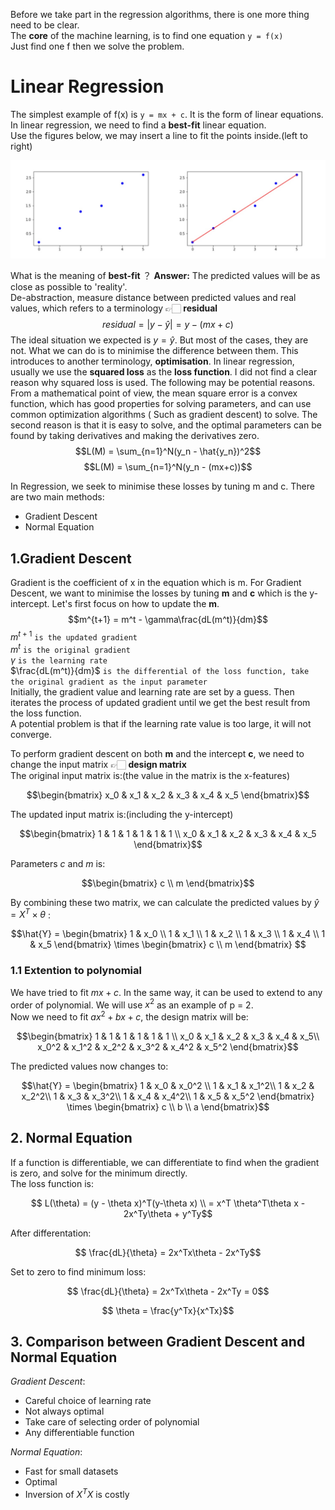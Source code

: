 Before we take part in the regression algorithms, there is one more thing need to be clear.  
The **core** of the machine learning, is to find one equation  `y = f(x)`   
Just find one f then we solve the problem.  

# Linear Regression
The simplest example of f(x) is `y = mx + c`. It is the form of linear equations.  
In linear regression, we need to find a **best-fit** linear equation.  
Use the figures below, we may insert a line to fit the points inside.(left to right)
<center><img src="/lg.jpg" alt=""></center>  

What is the meaning of **best-fit** ？
**Answer:**  The predicted values will be as close as possible to 'reality'.  
De-abstraction, measure distance between predicted values and real values, which refers to a terminology 👉🏻 **residual**  
$$residual = |y - \hat{y}| = y - (mx + c)$$ 
The ideal situation we expected is $y = \hat{y}$. But most of the cases, they are not. What we can do is to minimise the difference between them. This introduces to another terminology, **optimisation**. In linear regression, usually we use the **squared loss** as the **loss function**. I did not find a clear reason why squared loss is used. The following may be potential reasons. From a mathematical point of view, the mean square error is a convex function, which has good properties for solving parameters, and can use common optimization algorithms ( Such as gradient descent) to solve. The second reason is that it is easy to solve, and the optimal parameters can be found by taking derivatives and making the derivatives zero.  
$$L(M) = \sum_{n=1}^N(y_n - \hat{y_n})^2$$
$$L(M) = \sum_{n=1}^N(y_n - (mx+c))$$

In Regression, we seek to minimise these losses by tuning m and c. There are two main methods:
* Gradient Descent
* Normal Equation

## 1.Gradient Descent
Gradient is the coefficient of x in the equation which is m. For Gradient Descent, we want to minimise the losses by tuning **m** and **c** which is the y-intercept. Let's first focus on how to update the **m**.
$$m^{t+1} = m^t - \gamma\frac{dL(m^t)}{dm}$$
$m^{t+1}$ `is the updated gradient`  
$m^t$ `is the original gradient`  
$\gamma$ `is the learning rate`  
$\frac{dL(m^t)}{dm}$ `is the differential of the loss function, take the original gradient as the input parameter`  
Initially, the gradient value and learning rate are set by a guess. Then iterates the process of updated gradient until we get the best result from the loss function.  
A potential problem is that if the learning rate value is too large, it will not converge.  

To perform gradient descent on both **m** and the intercept **c**, we need to change the input matrix 👉🏻 **design matrix**  
The original input matrix is:(the value in the matrix is the x-features)
```math
\begin{bmatrix}
x_0 & x_1 & x_2 & x_3 & x_4 & x_5
\end{bmatrix}
```  
The updated input matrix is:(including the y-intercept)
```math
\begin{bmatrix}
1 & 1 & 1 & 1 & 1 & 1 \\
x_0 & x_1 & x_2 & x_3 & x_4 & x_5
\end{bmatrix}
```  
Parameters *c* and *m* is:
```math
\begin{bmatrix}
c \\
m
\end{bmatrix}
```  
By combining these two matrix, we can calculate the predicted values by $\hat{y} = X^T \times \theta$ :  
```math
\hat{Y} = \begin{bmatrix}
          1 & x_0 \\
          1 & x_1 \\
          1 & x_2 \\
          1 & x_3 \\
          1 & x_4 \\
          1 & x_5 
          \end{bmatrix}
          \times
          \begin{bmatrix}
          c \\
          m
          \end{bmatrix}
    
```
### 1.1 Extention to polynomial
We have tried to fit $mx+c$. In the same way, it can be used to extend to any order of polynomial. We will use $x^2$ as an example of p = 2.  
Now we need to fit $ax^2 + bx + c$, the design matrix will be:
```math
\begin{bmatrix}
1 & 1 & 1 & 1 & 1 & 1 \\
x_0 & x_1 & x_2 & x_3 & x_4 & x_5\\
x_0^2 & x_1^2 & x_2^2 & x_3^2 & x_4^2 & x_5^2 
\end{bmatrix}
```  
The predicted values now changes to:  
```math
\hat{Y} = \begin{bmatrix}
          1 & x_0 & x_0^2 \\
          1 & x_1 & x_1^2\\
          1 & x_2 & x_2^2\\
          1 & x_3 & x_3^2\\
          1 & x_4 & x_4^2\\
          1 & x_5 & x_5^2
          \end{bmatrix}
          \times
          \begin{bmatrix}
          c \\
          b \\
          a
          \end{bmatrix}
```

## 2. Normal Equation
If a function is differentiable, we can differentiate to find when the gradient is zero, and solve for the minimum directly.  
The loss function is:  
```math
          L(\theta) = (y - \theta x)^T(y-\theta x) \\
                    = x^T \theta^T\theta x - 2x^Ty\theta + y^Ty
```
After differentation:
```math
          \frac{dL}{\theta} = 2x^Tx\theta - 2x^Ty
```
Set to zero to find minimum loss:
```math
          \frac{dL}{\theta} = 2x^Tx\theta - 2x^Ty = 0
```
```math
          \theta = \frac{y^Tx}{x^Tx}
```
## 3. Comparison between Gradient Descent and Normal Equation
*Gradient Descent*:
* Careful choice of learning rate
* Not always optimal
* Take care of selecting order of polynomial
* Any differentiable function  

*Normal Equation*:
* Fast for small datasets
* Optimal
* Inversion of $X^TX$ is costly 

